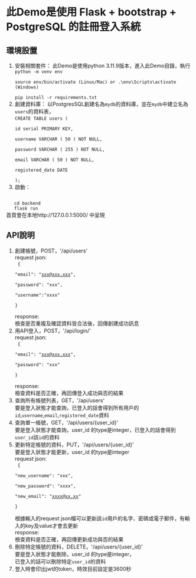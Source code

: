 # 此Demo是使用 Flask + bootstrap + PostgreSQL 的註冊登入系統
## 環境設置
1. 安裝相關套件：
此Demo是使用python 3.11.9版本，進入此Demo目錄，執行<code>
python -m venv env  
source env/bin/activate (Linux/Mac) or .\env\Scripts\activate (Windows)  
pip install -r requirements.txt</code>
2. 創建資料庫：
以PostgresSQL創建名為`mydb`的資料庫，並在`mydb`中建立名為`users`的資料表，  
<code>CREATE TABLE users (  
	id serial PRIMARY KEY,  
	username VARCHAR ( 50 ) NOT NULL,  
	password VARCHAR ( 255 ) NOT NULL,  
	email VARCHAR ( 50 ) NOT NULL,  
    registered_date DATE  
);</code>
3. 啟動：  
<code>
   cd backend  
   flask run  
</code>
首頁會在本地http://127.0.0.1:5000/  中呈現

## API說明
1. 創建帳號，POST，'/api/users'  
   request json:  
   <code>
    {  
    "email": "xxx@xxx.xxx",  
    "password": "xxx",  
    "username":"xxxx"  
    }  
   </code>
   response:  
       檢查是否重複及確認資料皆合法後，回傳創建成功訊息  
2. 用API登入，POST，'/api/login/'  
   request json:  
   <code>
    {  
    "email": "xxx@xxx.xxx",  
    "password": "xxx"  
    }  
   </code>
   response:  
       檢查資料是否正確，再回傳登入成功與否的結果  
3. 查詢所有帳號列表，GET，'/api/users'  
   要是登入狀態才能查詢，已登入的話會得到所有用戶的  
    `id`,`username`,`email`,`registered_date`資料  
4. 查詢單一帳號，GET，'/api/users/{user_id}'  
   要是登入狀態才能查詢，user_id 的type是integer，已登入的話會得到`user_id`該`id`的資料  
5. 更新特定帳號的資料，PUT，'/api/users/{user_id}'  
   要是登入狀態才能更新，user_id 的type是integer  
   request json:  
   <code>
    {  
    "new_username": "xxx",  
    "new_password": "xxxx",  
    "new_email": "xxxx@xx.xx"  
    }  
   </code>
   根據輸入的request json檔可以更新該`id`用戶的名字、密碼或電子郵件，有輸入的key及value才會去更新  
   response:  
       檢查資料是否正確，再回傳更新成功與否的結果  
6. 刪除特定帳號的資料，DELETE，'/api/users/{user_id}'  
   要是登入狀態才能刪除，user_id 的type是integer，  
   已登入的話可以刪除特定`user_id`的資料  
7. 登入時會印出jwt的token，時效目前設定是3600秒
